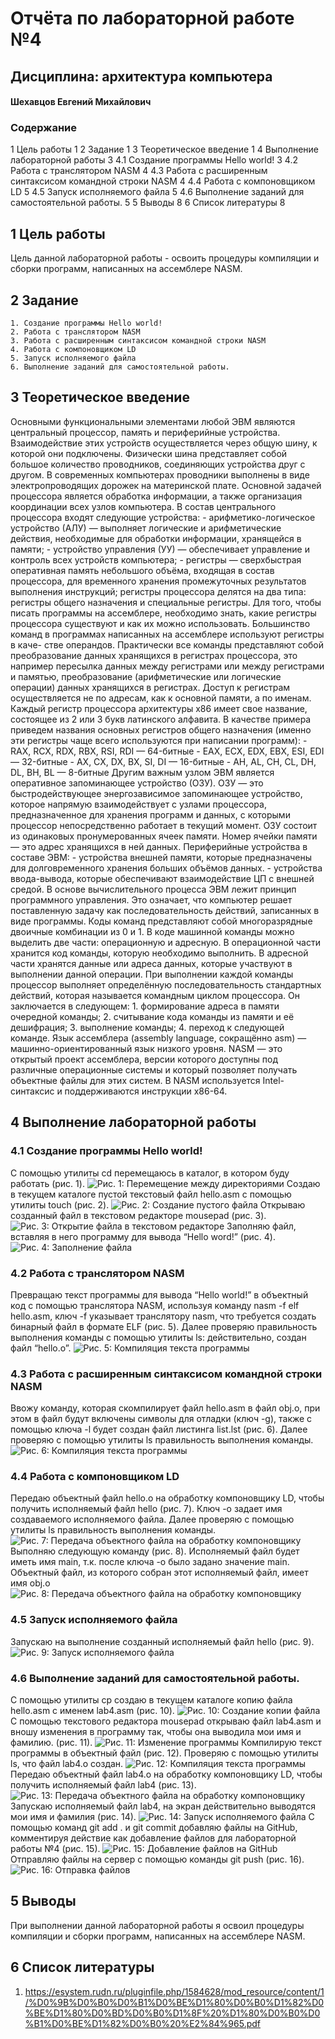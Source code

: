 # Отчёта по лабораторной работе №4
## Дисциплина: архитектура компьютера
#### Шехавцов Евгений Михайлович

### Содержание
1	Цель работы	1
2	Задание	1
3	Теоретическое введение	1
4	Выполнение лабораторной работы	3
4.1	Создание программы Hello world!	3
4.2	Работа с транслятором NASM	4
4.3	Работа с расширенным синтаксисом командной строки NASM	4
4.4	Работа с компоновщиком LD	5
4.5	Запуск исполняемого файла	5
4.6	Выполнение заданий для самостоятельной работы.	5
5	Выводы	8
6	Список литературы	8
## 1	Цель работы
Цель данной лабораторной работы - освоить процедуры компиляции и сборки программ, написанных на ассемблере NASM.
## 2 Задание
	1. Создание программы Hello world!
    2. Работа с транслятором NASM
    3. Работа с расширенным синтаксисом командной строки NASM
    4. Работа с компоновщиком LD
    5. Запуск исполняемого файла
    6. Выполнение заданий для самостоятельной работы.

## 3	Теоретическое введение
Основными функциональными элементами любой ЭВМ являются центральный процессор, память и периферийные устройства. Взаимодействие этих устройств осуществляется через общую шину, к которой они подключены. Физически шина представляет собой большое количество проводников, соединяющих устройства друг с другом. В современных компьютерах проводники выполнены в виде электропроводящих дорожек на материнской плате. Основной задачей процессора является обработка информации, а также организация координации всех узлов компьютера. В состав центрального процессора входят следующие устройства: - арифметико-логическое устройство (АЛУ) — выполняет логические и арифметические действия, необходимые для обработки информации, хранящейся в памяти; - устройство управления (УУ) — обеспечивает управление и контроль всех устройств компьютера; - регистры — сверхбыстрая оперативная память небольшого объёма, входящая в состав процессора, для временного хранения промежуточных результатов выполнения инструкций; регистры процессора делятся на два типа: регистры общего назначения и специальные регистры. Для того, чтобы писать программы на ассемблере, необходимо знать, какие регистры процессора существуют и как их можно использовать. Большинство команд в программах написанных на ассемблере используют регистры в каче- стве операндов. Практически все команды представляют собой преобразование данных хранящихся в регистрах процессора, это например пересылка данных между регистрами или между регистрами и памятью, преобразование (арифметические или логические операции) данных хранящихся в регистрах. Доступ к регистрам осуществляется не по адресам, как к основной памяти, а по именам. Каждый регистр процессора архитектуры x86 имеет свое название, состоящее из 2 или 3 букв латинского алфавита. В качестве примера приведем названия основных регистров общего назначения (именно эти регистры чаще всего используются при написании программ): - RAX, RCX, RDX, RBX, RSI, RDI — 64-битные - EAX, ECX, EDX, EBX, ESI, EDI — 32-битные - AX, CX, DX, BX, SI, DI — 16-битные - AH, AL, CH, CL, DH, DL, BH, BL — 8-битные
Другим важным узлом ЭВМ является оперативное запоминающее устройство (ОЗУ). ОЗУ — это быстродействующее энергозависимое запоминающее устройство, которое напрямую взаимодействует с узлами процессора, предназначенное для хранения программ и данных, с которыми процессор непосредственно работает в текущий момент. ОЗУ состоит из одинаковых пронумерованных ячеек памяти. Номер ячейки памяти — это адрес хранящихся в ней данных. Периферийные устройства в составе ЭВМ: - устройства внешней памяти, которые предназначены для долговременного хранения больших объёмов данных. - устройства ввода-вывода, которые обеспечивают взаимодействие ЦП с внешней средой.
В основе вычислительного процесса ЭВМ лежит принцип программного управления. Это означает, что компьютер решает поставленную задачу как последовательность действий, записанных в виде программы.
Коды команд представляют собой многоразрядные двоичные комбинации из 0 и 1. В коде машинной команды можно выделить две части: операционную и адресную. В операционной части хранится код команды, которую необходимо выполнить. В адресной части хранятся данные или адреса данных, которые участвуют в выполнении данной операции. При выполнении каждой команды процессор выполняет определённую последовательность стандартных действий, которая называется командным циклом процессора. Он заключается в следующем: 1. формирование адреса в памяти очередной команды; 2. считывание кода команды из памяти и её дешифрация; 3. выполнение команды; 4. переход к следующей команде.
Язык ассемблера (assembly language, сокращённо asm) — машинно-ориентированный язык низкого уровня. NASM — это открытый проект ассемблера, версии которого доступны под различные операционные системы и который позволяет получать объектные файлы для этих систем. В NASM используется Intel-синтаксис и поддерживаются инструкции x86-64.
## 4	Выполнение лабораторной работы
### 4.1	Создание программы Hello world!
С помощью утилиты cd перемещаюсь в каталог, в котором буду работать (рис. 1).
![Рис. 1: Перемещение между директориями](image/Screenshot_1.jpg)
Создаю в текущем каталоге пустой текстовый файл hello.asm с помощью утилиты touch (рис. 2).
![Рис. 2: Создание пустого файла](image/2.png)
Открываю созданный файл в текстовом редакторе mousepad (рис. 3).
![Рис. 3: Открытие файла в текстовом редакторе](image/3.jpg)
Заполняю файл, вставляя в него программу для вывода “Hello word!” (рис. 4).
![Рис. 4: Заполнение файла](image/4.jpg)
### 4.2	Работа с транслятором NASM
Превращаю текст программы для вывода “Hello world!” в объектный код с помощью транслятора NASM, используя команду nasm -f elf hello.asm, ключ -f указывает транслятору nasm, что требуется создать бинарный файл в формате ELF (рис. 5). Далее проверяю правильность выполнения команды с помощью утилиты ls: действительно, создан файл “hello.o”.
![Рис. 5: Компиляция текста программы](image/5.jpg)
### 4.3	Работа с расширенным синтаксисом командной строки NASM
Ввожу команду, которая скомпилирует файл hello.asm в файл obj.o, при этом в файл будут включены символы для отладки (ключ -g), также с помощью ключа -l будет создан файл листинга list.lst (рис. 6). Далее проверяю с помощью утилиты ls правильность выполнения команды.
![Рис. 6: Компиляция текста программы](image/6.jpg)
### 4.4	Работа с компоновщиком LD
Передаю объектный файл hello.o на обработку компоновщику LD, чтобы получить исполняемый файл hello (рис. 7). Ключ -о задает имя создаваемого исполняемого файла. Далее проверяю с помощью утилиты ls правильность выполнения команды.
![Рис. 7: Передача объектного файла на обработку компоновщику](image/7.jpg)
Выполняю следующую команду (рис. 8). Исполняемый файл будет иметь имя main, т.к. после ключа -о было задано значение main. Объектный файл, из которого собран этот исполняемый файл, имеет имя obj.o
![Рис. 8: Передача объектного файла на обработку компоновщику](image/8.jpg)
### 4.5	Запуск исполняемого файла
Запускаю на выполнение созданный исполняемый файл hello (рис. 9).
![Рис. 9: Запуск исполняемого файла](image/8(1).png)
### 4.6	Выполнение заданий для самостоятельной работы.
С помощью утилиты cp создаю в текущем каталоге копию файла hello.asm с именем lab4.asm (рис. 10).
![Рис. 10: Создание копии файла](image/15.png)
С помощью текстового редактора mousepad открываю файл lab4.asm и вношу изменения в программу так, чтобы она выводила мои имя и фамилию. (рис. 11).
![Рис. 11: Изменение программы](image/9.jpg)
Компилирую текст программы в объектный файл (рис. 12). Проверяю с помощью утилиты ls, что файл lab4.o создан.
![Рис. 12: Компиляция текста программы](image/10.jpg)
Передаю объектный файл lab4.o на обработку компоновщику LD, чтобы получить исполняемый файл lab4 (рис. 13).
![Рис. 13: Передача объектного файла на обработку компоновщику](image/11.jpg)
Запускаю исполняемый файл lab4, на экран действительно выводятся мои имя и фамилия (рис. 14).
![Рис. 14: Запуск исполняемого файла](image/12.png)
С помощью команд git add . и git commit добавляю файлы на GitHub, комментируя действие как добавление файлов для лабораторной работы №4 (рис. 15).
![Рис. 15: Добавление файлов на GitHub](image/13.jpg)
Отправляю файлы на сервер с помощью команды git push (рис. 16).
![Рис. 16: Отправка файлов](image/14.jpg)
## 5	Выводы
При выполнении данной лабораторной работы я освоил процедуры компиляции и сборки программ, написанных на ассемблере NASM.
## 6	Список литературы
1. https://esystem.rudn.ru/pluginfile.php/1584628/mod_resource/content/1/%D0%9B%D0%B0%D0%B1%D0%BE%D1%80%D0%B0%D1%82%D0%BE%D1%80%D0%BD%D0%B0%D1%8F%20%D1%80%D0%B0%D0%B1%D0%BE%D1%82%D0%B0%20%E2%84%965.pdf